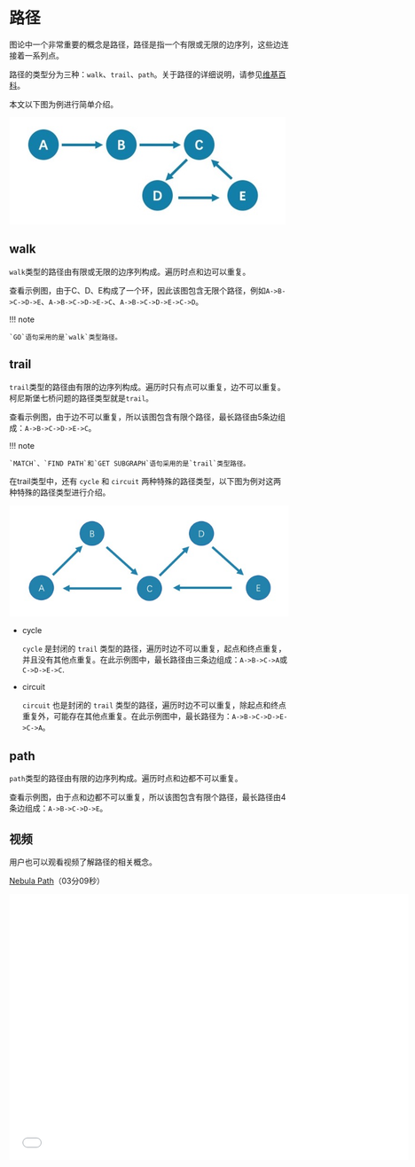 # 路径

图论中一个非常重要的概念是路径，路径是指一个有限或无限的边序列，这些边连接着一系列点。

路径的类型分为三种：`walk`、`trail`、`path`。关于路径的详细说明，请参见[维基百科](https://en.wikipedia.org/wiki/Path_(graph_theory)#Walk,_trail,_path)。

本文以下图为例进行简单介绍。

![路径示例](../images/path1.png)

## walk

`walk`类型的路径由有限或无限的边序列构成。遍历时点和边可以重复。

查看示例图，由于C、D、E构成了一个环，因此该图包含无限个路径，例如`A->B->C->D->E`、`A->B->C->D->E->C`、`A->B->C->D->E->C->D`。

!!! note

    `GO`语句采用的是`walk`类型路径。

## trail

`trail`类型的路径由有限的边序列构成。遍历时只有点可以重复，边不可以重复。柯尼斯堡七桥问题的路径类型就是`trail`。

查看示例图，由于边不可以重复，所以该图包含有限个路径，最长路径由5条边组成：`A->B->C->D->E->C`。

!!! note

    `MATCH`、`FIND PATH`和`GET SUBGRAPH`语句采用的是`trail`类型路径。

在trail类型中，还有 `cycle` 和 `circuit` 两种特殊的路径类型，以下图为例对这两种特殊的路径类型进行介绍。

![trail示例](../images/Circuits1.png)

- cycle

   `cycle` 是封闭的 `trail` 类型的路径，遍历时边不可以重复，起点和终点重复，并且没有其他点重复。在此示例图中，最长路径由三条边组成：`A->B->C->A`或`C->D->E->C`.

- circuit

   `circuit` 也是封闭的 `trail` 类型的路径，遍历时边不可以重复，除起点和终点重复外，可能存在其他点重复。在此示例图中，最长路径为：`A->B->C->D->E->C->A`。

## path

`path`类型的路径由有限的边序列构成。遍历时点和边都不可以重复。

查看示例图，由于点和边都不可以重复，所以该图包含有限个路径，最长路径由4条边组成：`A->B->C->D->E`。

## 视频

用户也可以观看视频了解路径的相关概念。

[Nebula Path](https://www.bilibili.com/video/BV1Uf4y1t72L)（03分09秒）

<iframe src="//player.bilibili.com/player.html?aid=291311326&bvid=BV1Uf4y1t72L&cid=361000311&page=1&high_quality=1" scrolling="no" border="0" frameborder="no" framespacing="0" allowfullscreen="true" width="720px" height="480px"> </iframe>
